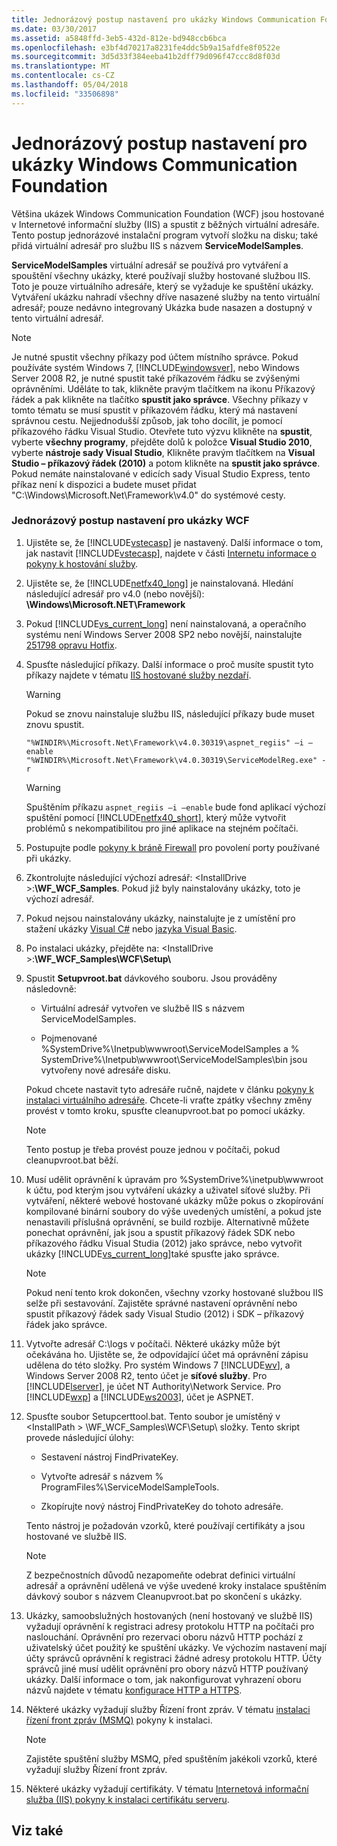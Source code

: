 ```yaml
---
title: Jednorázový postup nastavení pro ukázky Windows Communication Foundation
ms.date: 03/30/2017
ms.assetid: a5848ffd-3eb5-432d-812e-bd948ccb6bca
ms.openlocfilehash: e3bf4d70217a8231fe4ddc5b9a15afdfe8f0522e
ms.sourcegitcommit: 3d5d33f384eeba41b2dff79d096f47ccc8d8f03d
ms.translationtype: MT
ms.contentlocale: cs-CZ
ms.lasthandoff: 05/04/2018
ms.locfileid: "33506898"
---
```

# <a name="one-time-setup-procedure-for-the-windows-communication-foundation-samples"></a>Jednorázový postup nastavení pro ukázky Windows Communication Foundation
Většina ukázek Windows Communication Foundation (WCF) jsou hostované v Internetové informační služby (IIS) a spustit z běžných virtuální adresáře. Tento postup jednorázové instalační program vytvoří složku na disku; také přidá virtuální adresář pro službu IIS s názvem **ServiceModelSamples**.  
  
 **ServiceModelSamples** virtuální adresář se používá pro vytváření a spouštění všechny ukázky, které používají služby hostované službou IIS. Toto je pouze virtuálního adresáře, který se vyžaduje ke spuštění ukázky. Vytváření ukázku nahradí všechny dříve nasazené služby na tento virtuální adresář; pouze nedávno integrovaný Ukázka bude nasazen a dostupný v tento virtuální adresář.  
  
> [!NOTE]
>  Je nutné spustit všechny příkazy pod účtem místního správce. Pokud používáte systém Windows 7, [!INCLUDE[windowsver](../../../../includes/windowsver-md.md)], nebo Windows Server 2008 R2, je nutné spustit také příkazovém řádku se zvýšenými oprávněními. Uděláte to tak, klikněte pravým tlačítkem na ikonu Příkazový řádek a pak klikněte na tlačítko **spustit jako správce**. Všechny příkazy v tomto tématu se musí spustit v příkazovém řádku, který má nastavení správnou cestu.  Nejjednodušší způsob, jak toho docílit, je pomocí příkazového řádku Visual Studio. Otevřete tuto výzvu klikněte na **spustit**, vyberte **všechny programy**, přejděte dolů k položce **Visual Studio 2010**, vyberte **nástroje sady Visual Studio**, Klikněte pravým tlačítkem na **Visual Studio – příkazový řádek (2010)** a potom klikněte na **spustit jako správce**. Pokud nemáte nainstalované v edicích sady Visual Studio Express, tento příkaz není k dispozici a budete muset přidat "C:\Windows\Microsoft.Net\Framework\v4.0" do systémové cesty.  
  
### <a name="one-time-setup-procedure-for-wcf-samples"></a>Jednorázový postup nastavení pro ukázky WCF  
  
1.  Ujistěte se, že [!INCLUDE[vstecasp](../../../../includes/vstecasp-md.md)] je nastavený. Další informace o tom, jak nastavit [!INCLUDE[vstecasp](../../../../includes/vstecasp-md.md)], najdete v části [Internetu informace o pokyny k hostování služby](../../../../docs/framework/wcf/samples/internet-information-service-hosting-instructions.md).  
  
2.  Ujistěte se, že [!INCLUDE[netfx40_long](../../../../includes/netfx40-long-md.md)] je nainstalovaná. Hledání následující adresář pro v4.0 (nebo novější): **\Windows\Microsoft.NET\Framework**  
  
3.  Pokud [!INCLUDE[vs_current_long](../../../../includes/vs-current-long-md.md)] není nainstalovaná, a operačního systému není Windows Server 2008 SP2 nebo novější, nainstalujte [251798 opravu Hotfix](http://go.microsoft.com/fwlink/?LinkId=184693).  
  
4.  Spusťte následující příkazy. Další informace o proč musíte spustit tyto příkazy najdete v tématu [IIS hostované služby nezdaří](http://msdn.microsoft.com/library/ee5499fc-1b10-4cda-a9b1-13dba70f05f8).  
  
    > [!WARNING]
    >  Pokud se znovu nainstaluje službu IIS, následující příkazy bude muset znovu spustit.  
  
    ```  
    "%WINDIR%\Microsoft.Net\Framework\v4.0.30319\aspnet_regiis" –i –enable  
    "%WINDIR%\Microsoft.Net\Framework\v4.0.30319\ServiceModelReg.exe" -r  
    ```  
  
    > [!WARNING]
    >  Spuštěním příkazu `aspnet_regiis –i –enable` bude fond aplikací výchozí spuštění pomocí [!INCLUDE[netfx40_short](../../../../includes/netfx40-short-md.md)], který může vytvořit problémů s nekompatibilitou pro jiné aplikace na stejném počítači.  
  
5.  Postupujte podle [pokyny k bráně Firewall](../../../../docs/framework/wcf/samples/firewall-instructions.md) pro povolení porty používané při ukázky.  
  
6.  Zkontrolujte následující výchozí adresář: \<InstallDrive >:**\WF_WCF_Samples**. Pokud již byly nainstalovány ukázky, toto je výchozí adresář.  
  
7.  Pokud nejsou nainstalovány ukázky, nainstalujte je z umístění pro stažení ukázky [Visual C#](http://go.microsoft.com/fwlink/?LinkId=190939) nebo [jazyka Visual Basic](http://go.microsoft.com/fwlink/?LinkID=193373).  
  
8.  Po instalaci ukázky, přejděte na: \<InstallDrive >:**\WF_WCF_Samples\WCF\Setup\\**  
  
9. Spustit **Setupvroot.bat** dávkového souboru. Jsou prováděny následovně:  
  
    -   Virtuální adresář vytvořen ve službě IIS s názvem ServiceModelSamples.  
  
    -   Pojmenované %SystemDrive%\Inetpub\wwwroot\ServiceModelSamples a % SystemDrive%\Inetpub\wwwroot\ServiceModelSamples\bin jsou vytvořeny nové adresáře disku.  
  
     Pokud chcete nastavit tyto adresáře ručně, najdete v článku [pokyny k instalaci virtuálního adresáře](../../../../docs/framework/wcf/samples/virtual-directory-setup-instructions.md). Chcete-li vraťte zpátky všechny změny provést v tomto kroku, spusťte cleanupvroot.bat po pomocí ukázky.  
  
    > [!NOTE]
    >  Tento postup je třeba provést pouze jednou v počítači, pokud cleanupvroot.bat běží.  
  
10. Musí udělit oprávnění k úpravám pro %SystemDrive%\inetpub\wwwroot k účtu, pod kterým jsou vytváření ukázky a uživatel síťové služby. Při vytváření, některé webové hostované ukázky může pokus o zkopírování kompilované binární soubory do výše uvedených umístění, a pokud jste nenastavili příslušná oprávnění, se build rozbije. Alternativně můžete ponechat oprávnění, jak jsou a spustit příkazový řádek SDK nebo příkazového řádku Visual Studia (2012) jako správce, nebo vytvořit ukázky [!INCLUDE[vs_current_long](../../../../includes/vs-current-long-md.md)]také spusťte jako správce.  
  
    > [!NOTE]
    >  Pokud není tento krok dokončen, všechny vzorky hostované službou IIS selže při sestavování. Zajistěte správné nastavení oprávnění nebo spustit příkazový řádek sady Visual Studio (2012) i SDK – příkazový řádek jako správce.  
  
11. Vytvořte adresář C:\logs v počítači. Některé ukázky může být očekávána ho. Ujistěte se, že odpovídající účet má oprávnění zápisu udělena do této složky. Pro systém Windows 7 [!INCLUDE[wv](../../../../includes/wv-md.md)], a Windows Server 2008 R2, tento účet je **síťové služby**. Pro [!INCLUDE[lserver](../../../../includes/lserver-md.md)], je účet NT Authority\Network Service. Pro [!INCLUDE[wxp](../../../../includes/wxp-md.md)] a [!INCLUDE[ws2003](../../../../includes/ws2003-md.md)], účet je ASPNET.  
  
12. Spusťte soubor Setupcerttool.bat. Tento soubor je umístěný v \<InstallPath > \WF_WCF_Samples\WCF\Setup\ složky.  Tento skript provede následující úlohy:  
  
    -   Sestavení nástroj FindPrivateKey.  
  
    -   Vytvořte adresář s názvem % ProgramFiles%\ServiceModelSampleTools.  
  
    -   Zkopírujte nový nástroj FindPrivateKey do tohoto adresáře.  
  
     Tento nástroj je požadován vzorků, které používají certifikáty a jsou hostované ve službě IIS.  
  
    > [!NOTE]
    >  Z bezpečnostních důvodů nezapomeňte odebrat definici virtuální adresář a oprávnění udělená ve výše uvedené kroky instalace spuštěním dávkový soubor s názvem Cleanupvroot.bat po skončení s ukázky.  
  
13. Ukázky, samoobslužných hostovaných (není hostovaný ve službě IIS) vyžadují oprávnění k registraci adresy protokolu HTTP na počítači pro naslouchání. Oprávnění pro rezervaci oboru názvů HTTP pochází z uživatelský účet použitý ke spuštění ukázky. Ve výchozím nastavení mají účty správců oprávnění k registraci žádné adresy protokolu HTTP. Účty správců jiné musí udělit oprávnění pro obory názvů HTTP používaný ukázky. Další informace o tom, jak nakonfigurovat vyhrazení oboru názvů najdete v tématu [konfigurace HTTP a HTTPS](../../../../docs/framework/wcf/feature-details/configuring-http-and-https.md).  
  
14. Některé ukázky vyžadují služby Řízení front zpráv. V tématu [instalaci řízení front zpráv (MSMQ)](../../../../docs/framework/wcf/samples/installing-message-queuing-msmq.md) pokyny k instalaci.  
  
    > [!NOTE]
    >  Zajistěte spuštění služby MSMQ, před spuštěním jakékoli vzorků, které vyžadují služby Řízení front zpráv.  
  
15. Některé ukázky vyžadují certifikáty. V tématu [Internetová informační služba (IIS) pokyny k instalaci certifikátu serveru](../../../../docs/framework/wcf/samples/iis-server-certificate-installation-instructions.md).  
  
## <a name="see-also"></a>Viz také
